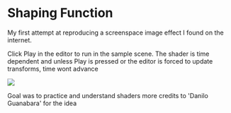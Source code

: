 # Shaping Function

My first attempt at reproducing a screenspace image effect I found on the internet.

Click Play in the editor to run in the sample scene. The shader is time dependent and unless Play is pressed
or the editor is forced to update transforms, time wont advance

![](Preview.gif)

Goal was to practice and understand shaders more
credits to 'Danilo Guanabara' for the idea
